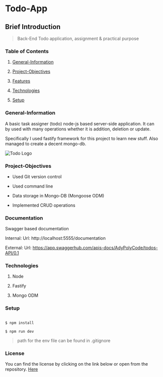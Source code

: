 # Todo-App

## Brief Introduction

> Back-End Todo application, assignment & practical purpose

### Table of Contents

1. [General-Information](#general-information)

2. [Project-Objectives](#project-objectives)

3. [Features](#features)

4. [Technologies](#technologies)

5. [Setup](#setup)

### General-Information

A basic task assigner (todo) node-js based server-side application. It can by used with many operations whether it is addition, deletion or update.

Specifically I used fastify framework for this project to learn new stuff. Also managed to create a decent mongo-db.

![Todo Logo](https://i.pinimg.com/originals/f7/3b/4e/f73b4e244b255face5fda25c72905c98.png)

### Project-Objectives

-   Used Git version control

-   Used command line

-   Data storage in Mongo-DB (Mongoose ODM)

-   Implemented CRUD operations

### Documentation

Swagger based documentation

Internal:
Url: http://localhost:5555/documentation

External:
Url: https://app.swaggerhub.com/apis-docs/AdyPolyCode/todos-API/0.1

### Technologies

1. Node

2. Fastify

3. Mongo ODM

### Setup

```shell

$ npm install

$ npm run dev

```

> path for the env file can be found in .gitignore

### License

You can find the license by clicking on the link below or open from the repository.
[Here](https://github.com/AdyPolyCode/Todo-App-Node-js/blob/main/LICENSE)
